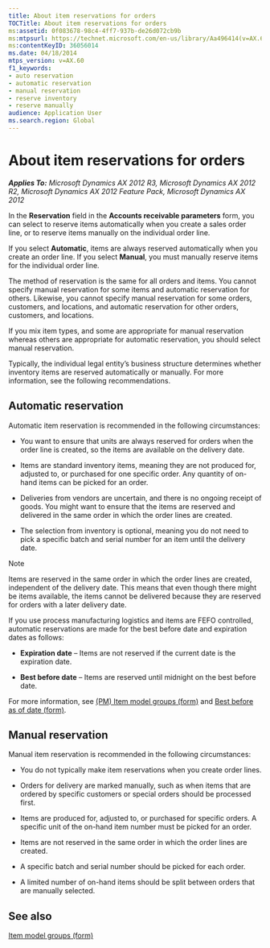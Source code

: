 ```yaml
---
title: About item reservations for orders
TOCTitle: About item reservations for orders
ms:assetid: 0f083678-98c4-4ff7-937b-de26d072cb9b
ms:mtpsurl: https://technet.microsoft.com/en-us/library/Aa496414(v=AX.60)
ms:contentKeyID: 36056014
ms.date: 04/18/2014
mtps_version: v=AX.60
f1_keywords:
- auto reservation
- automatic reservation
- manual reservation
- reserve inventory
- reserve manually
audience: Application User
ms.search.region: Global
---
```


# About item reservations for orders 


_**Applies To:** Microsoft Dynamics AX 2012 R3, Microsoft Dynamics AX 2012 R2, Microsoft Dynamics AX 2012 Feature Pack, Microsoft Dynamics AX 2012_

In the **Reservation** field in the **Accounts receivable parameters** form, you can select to reserve items automatically when you create a sales order line, or to reserve items manually on the individual order line.

If you select **Automatic**, items are always reserved automatically when you create an order line. If you select **Manual**, you must manually reserve items for the individual order line.

The method of reservation is the same for all orders and items. You cannot specify manual reservation for some items and automatic reservation for others. Likewise, you cannot specify manual reservation for some orders, customers, and locations, and automatic reservation for other orders, customers, and locations.

If you mix item types, and some are appropriate for manual reservation whereas others are appropriate for automatic reservation, you should select manual reservation.

Typically, the individual legal entity’s business structure determines whether inventory items are reserved automatically or manually. For more information, see the following recommendations.

## Automatic reservation

Automatic item reservation is recommended in the following circumstances:

  - You want to ensure that units are always reserved for orders when the order line is created, so the items are available on the delivery date.

  - Items are standard inventory items, meaning they are not produced for, adjusted to, or purchased for one specific order. Any quantity of on-hand items can be picked for an order.

  - Deliveries from vendors are uncertain, and there is no ongoing receipt of goods. You might want to ensure that the items are reserved and delivered in the same order in which the order lines are created.

  - The selection from inventory is optional, meaning you do not need to pick a specific batch and serial number for an item until the delivery date.


> [!NOTE]
> <P>Items are reserved in the same order in which the order lines are created, independent of the delivery date. This means that even though there might be items available, the items cannot be delivered because they are reserved for orders with a later delivery date.</P>
> <P>If you use process manufacturing logistics and items are FEFO controlled, automatic reservations are made for the best before date and expiration dates as follows:</P>
> <UL>
> <LI>
> <P><STRONG>Expiration date</STRONG> – Items are not reserved if the current date is the expiration date.</P>
> <LI>
> <P><STRONG>Best before date</STRONG> – Items are reserved until midnight on the best before date.</P></LI></UL>
> <P>For more information, see <A href="https://technet.microsoft.com/hh328695">(PM) Item model groups (form)</A> and <A href="https://technet.microsoft.com/en-us/library/hh227546(v=ax.60)">Best before as of date (form)</A>.</P>



## Manual reservation

Manual item reservation is recommended in the following circumstances:

  - You do not typically make item reservations when you create order lines.

  - Orders for delivery are marked manually, such as when items that are ordered by specific customers or special orders should be processed first.

  - Items are produced for, adjusted to, or purchased for specific orders. A specific unit of the on-hand item number must be picked for an order.

  - Items are not reserved in the same order in which the order lines are created.

  - A specific batch and serial number should be picked for each order.

  - A limited number of on-hand items should be split between orders that are manually selected.

## See also

[Item model groups (form)](https://technet.microsoft.com/en-us/library/aa577092\(v=ax.60\))

  


